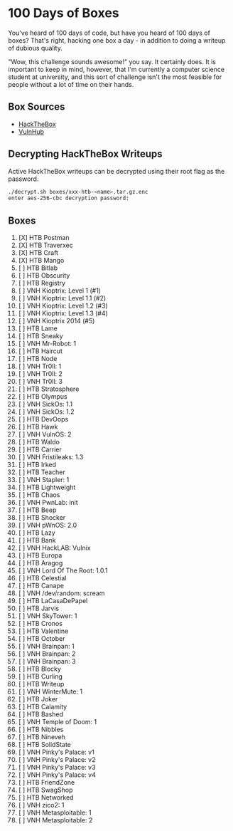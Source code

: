 # 100 Days of Boxes
You've heard of 100 days of code, but have you heard of 100 days of boxes? That's right, hacking
one box a day - in addition to doing a writeup of dubious quality.

"Wow, this challenge sounds awesome!" you say. It certainly does. It is important to keep in mind,
however, that I'm currently a computer science student at university, and this sort of challenge
isn't the most feasible for people without a lot of time on their hands. 

## Box Sources
 * [HackTheBox](https://hackthebox.eu)
 * [VulnHub](https://vulnhub.com)

## Decrypting HackTheBox Writeups
Active HackTheBox writeups can be decrypted using their root flag as the password.
```bash
./decrypt.sh boxes/xxx-htb-<name>.tar.gz.enc
enter aes-256-cbc decryption password:
```

## Boxes
 001. [X] HTB Postman
 002. [X] HTB Traverxec
 003. [X] HTB Craft
 004. [X] HTB Mango
 005. [ ] HTB Bitlab
 006. [ ] HTB Obscurity
 007. [ ] HTB Registry
 008. [ ] VNH Kioptrix: Level 1 (#1)
 009. [ ] VNH Kioptrix: Level 1.1 (#2)
 010. [ ] VNH Kioptrix: Level 1.2 (#3)
 011. [ ] VNH Kioptrix: Level 1.3 (#4)
 012. [ ] VNH Kioptrix 2014 (#5)
 013. [ ] HTB Lame 
 014. [ ] HTB Sneaky
 015. [ ] VNH Mr-Robot: 1
 016. [ ] HTB Haircut
 017. [ ] HTB Node
 018. [ ] VNH Tr0ll: 1
 019. [ ] VNH Tr0ll: 2
 020. [ ] VNH Tr0ll: 3
 021. [ ] HTB Stratosphere
 022. [ ] HTB Olympus
 023. [ ] VNH SickOs: 1.1
 024. [ ] VNH SickOs: 1.2
 025. [ ] HTB DevOops
 026. [ ] HTB Hawk
 027. [ ] VNH VulnOS: 2
 028. [ ] HTB Waldo
 029. [ ] HTB Carrier
 030. [ ] VNH Fristileaks: 1.3
 031. [ ] HTB Irked
 032. [ ] HTB Teacher 
 033. [ ] VNH Stapler: 1
 034. [ ] HTB Lightweight
 035. [ ] HTB Chaos
 036. [ ] VNH PwnLab: init 
 037. [ ] HTB Beep
 038. [ ] HTB Shocker
 039. [ ] VNH pWnOS: 2.0
 040. [ ] HTB Lazy
 041. [ ] HTB Bank
 042. [ ] VNH HackLAB: Vulnix
 043. [ ] HTB Europa
 044. [ ] HTB Aragog
 045. [ ] VNH Lord Of The Root: 1.0.1
 046. [ ] HTB Celestial
 047. [ ] HTB Canape
 048. [ ] VNH /dev/random: scream
 049. [ ] HTB LaCasaDePapel
 050. [ ] HTB Jarvis
 051. [ ] VNH SkyTower: 1
 052. [ ] HTB Cronos
 053. [ ] HTB Valentine
 054. [ ] HTB October
 055. [ ] VNH Brainpan: 1 
 056. [ ] VNH Brainpan: 2
 057. [ ] VNH Brainpan: 3
 058. [ ] HTB Blocky
 059. [ ] HTB Curling
 060. [ ] HTB Writeup
 061. [ ] VNH WinterMute: 1
 062. [ ] HTB Joker
 063. [ ] HTB Calamity
 064. [ ] HTB Bashed
 065. [ ] VNH Temple of Doom: 1
 066. [ ] HTB Nibbles
 067. [ ] HTB Nineveh
 068. [ ] HTB SolidState
 069. [ ] VNH Pinky's Palace: v1
 070. [ ] VNH Pinky's Palace: v2
 071. [ ] VNH Pinky's Palace: v3
 072. [ ] VNH Pinky's Palace: v4
 073. [ ] HTB FriendZone 
 074. [ ] HTB SwagShop
 075. [ ] HTB Networked 
 076. [ ] VNH zico2: 1 
 077. [ ] VNH Metasploitable: 1
 078. [ ] VNH Metasploitable: 2
